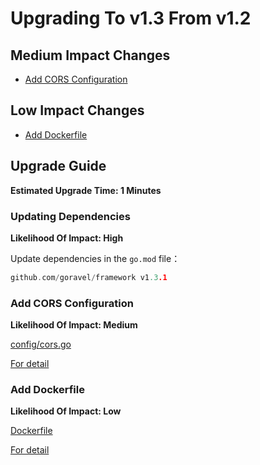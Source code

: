 # Upgrading To v1.3 From v1.2

## Medium Impact Changes

- [Add CORS Configuration](#add-cors-configuration)

## Low Impact Changes

- [Add Dockerfile](#add-dockerfile)

## Upgrade Guide

**Estimated Upgrade Time: 1 Minutes**

### Updating Dependencies

**Likelihood Of Impact: High**

Update dependencies in the `go.mod` file：

```go
github.com/goravel/framework v1.3.1
```

### Add CORS Configuration

**Likelihood Of Impact: Medium**

[config/cors.go](https://github.com/goravel/goravel/blob/v1.3.1/config/cors.go)

[For detail](../the-basics/routing.md#cross-origin-resource-sharing-cors)

### Add Dockerfile

**Likelihood Of Impact: Low**

[Dockerfile](https://github.com/goravel/goravel/blob/v1.3.1/Dockerfile)

[For detail](../getting-started/compile.md#docker)

<CommentService/>
